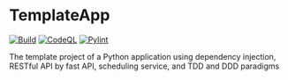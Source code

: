 # TemplateApp #
[![Build](https://github.com/pkrasnyuk/TemplateApp/actions/workflows/python-app.yml/badge.svg)](https://github.com/pkrasnyuk/TemplateApp/actions/workflows/python-app.yml)
[![CodeQL](https://github.com/pkrasnyuk/TemplateApp/actions/workflows/codeql.yml/badge.svg)](https://github.com/pkrasnyuk/TemplateApp/actions/workflows/codeql.yml)
[![Pylint](https://github.com/pkrasnyuk/TemplateApp/actions/workflows/pylint.yml/badge.svg)](https://github.com/pkrasnyuk/TemplateApp/actions/workflows/pylint.yml)

The template project of a Python application using dependency injection, RESTful API by fast API, scheduling service, and TDD and DDD paradigms
